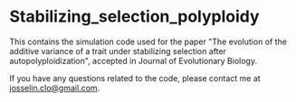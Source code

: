 # Stabilizing_selection_polyploidy
This contains the simulation code used for the paper "The evolution of the additive variance of a trait under stabilizing selection after autopolyploidization", accepted in Journal of Evolutionary Biology.

If you have any questions related to the code, please contact me at josselin.clo@gmail.com.
